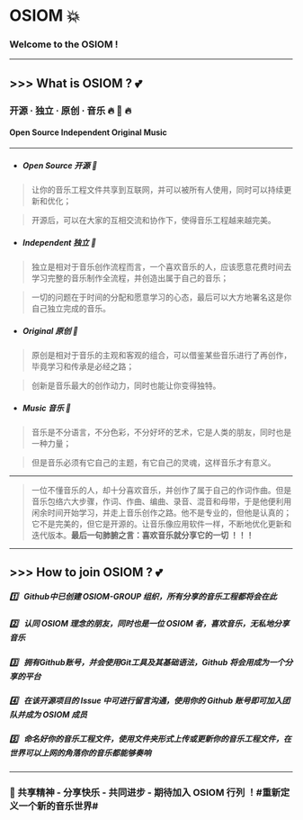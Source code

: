 # OSIOM :boom:
### Welcome to the OSIOM !

---
## >>> What is OSIOM ? :two_hearts:

### 开源 · 独立 · 原创 · 音乐 :fire: :musical_keyboard: :fire:

#### Open Source Independent Original Music

---
* ##### Open Source 开源 :dart:

> 让你的音乐工程文件共享到互联网，并可以被所有人使用，同时可以持续更新和优化；

> 开源后，可以在大家的互相交流和协作下，使得音乐工程越来越完美。
* ##### Independent 独立 :dart:

> 独立是相对于音乐创作流程而言，一个喜欢音乐的人，应该愿意花费时间去学习完整的音乐制作全流程，并创造出属于自己的音乐；

> 一切的问题在于时间的分配和愿意学习的心态，最后可以大方地署名这是你自己独立完成的音乐。
* ##### Original 原创 :dart:

> 原创是相对于音乐的主观和客观的组合，可以借鉴某些音乐进行了再创作，毕竟学习和传承是必经之路；

> 创新是音乐最大的创作动力，同时也能让你变得独特。
* ##### Music 音乐 :dart:

> 音乐是不分语言，不分色彩，不分好坏的艺术，它是人类的朋友，同时也是一种力量；

> 但是音乐必须有它自己的主题，有它自己的灵魂，这样音乐才有意义。

--- 
> 一位不懂音乐的人，却十分喜欢音乐，并创作了属于自己的作词作曲。但是音乐包络六大步骤，作词、作曲、编曲、录音、混音和母带，于是他便利用闲余时间开始学习，并走上音乐创作之路。他不是专业的，但他是认真的；它不是完美的，但它是开源的。让音乐像应用软件一样，不断地优化更新和迭代版本。**最后一句肺腑之言：喜欢音乐就分享它的一切 ！！！**

---
## >>> How to join OSIOM ? :two_hearts:

#####  :one: &nbsp; Github中已创建 OSIOM-GROUP 组织，所有分享的音乐工程都将会在此

##### :two: &nbsp; 认同 OSIOM 理念的朋友，同时也是一位 OSIOM 者，喜欢音乐，无私地分享音乐

##### :three: &nbsp; 拥有Github账号，并会使用Git工具及其基础语法，Github 将会用成为一个分享的平台

##### :four: &nbsp; 在该开源项目的 Issue 中可进行留言沟通，使用你的 Github 账号即可加入团队并成为 OSIOM 成员

##### :five: &nbsp; 命名好你的音乐工程文件，使用文件夹形式上传或更新你的音乐工程文件，在世界可以上网的角落你的音乐都能够奏响

---
### :sparkling_heart: 共享精神 - 分享快乐 - 共同进步 - 期待加入 OSIOM 行列 ！#重新定义一个新的音乐世界#
